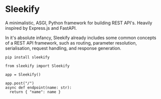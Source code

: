 # Sleekify
A minimalistic, ASGI, Python framework for building REST API's.
Heavily inspired by Express.js and FastAPI.

In it's absolute infancy, Sleekify already includes some common concepts of a REST API framework, such as routing, parameter resolution, serialisation, request handling, and response generation.

```
pip install sleekify
```

```
from sleekify import Sleekify

app = Sleekify()

app.post("/")
async def endpoint(name: str):
  return { "name": name }
```
  
